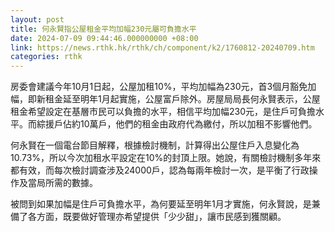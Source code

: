 ```yaml
---
layout: post
title: 何永賢指公屋租金平均加幅230元屬可負擔水平
date: 2024-07-09 09:44:46.000000000 +08:00
link: https://news.rthk.hk/rthk/ch/component/k2/1760812-20240709.htm
categories: rthk
---
```


房委會建議今年10月1日起，公屋加租10%，平均加幅為230元，首3個月豁免加幅，即新租金延至明年1月起實施，公屋富戶除外。房屋局局長何永賢表示，公屋租金希望設定在基層市民可以負擔的水平，相信平均加幅230元，是住戶可負擔水平。而綜援戶佔約10萬戶，他們的租金由政府代為繳付，所以加租不影響他們。

何永賢在一個電台節目解釋，根據檢討機制，計算得出公屋住戶入息變化為10.73%，所以今次加租水平設定在10%的封頂上限。她說，有關檢討機制多年來都有效，而每次檢討調查涉及24000戶，認為每兩年檢討一次，是平衡了行政操作及當局所需的數據。

被問到如果加幅是住戶可負擔水平，為何要延至明年1月才實施，何永賢說，是兼備了各方面，既要做好管理亦希望提供「少少甜」，讓市民感到獲關顧。
